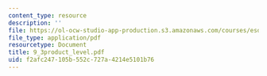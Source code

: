 ```yaml
---
content_type: resource
description: ''
file: https://ol-ocw-studio-app-production.s3.amazonaws.com/courses/esd-60-lean-six-sigma-processes-summer-2004/f2afc247105b552c727a4214e5101b76_9_3product_level.pdf
file_type: application/pdf
resourcetype: Document
title: 9_3product_level.pdf
uid: f2afc247-105b-552c-727a-4214e5101b76
---
```

